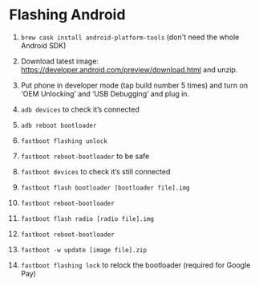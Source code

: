 # Flashing Android

1. `brew cask install android-platform-tools` (don't need the whole Android SDK) 

2. Download latest image: https://developer.android.com/preview/download.html and unzip. 

3. Put phone in developer mode (tap build number 5 times) and turn on ‘OEM Unlocking’ and ‘USB Debugging’ and plug in. 

4. `adb devices` to check it’s connected 

5. `adb reboot bootloader` 

6. `fastboot flashing unlock` 

7. `fastboot reboot-bootloader` to be safe 

8. `fastboot devices` to check it’s still connected 

9. `fastboot flash bootloader [bootloader file].img` 

10. `fastboot reboot-bootloader` 

11. `fastboot flash radio [radio file].img` 

12. `fastboot reboot-bootloader` 

13. `fastboot -w update [image file].zip` 

14. `fastboot flashing lock` to relock the bootloader (required for Google Pay)
